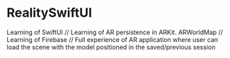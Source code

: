 # RealitySwiftUI

Learning of SwiftUI 
//
Learning of AR persistence in ARKit. ARWorldMap
//
Learning of Firebase
//
Full experience of AR application where user can load the scene with the model positioned in the saved/previous session
